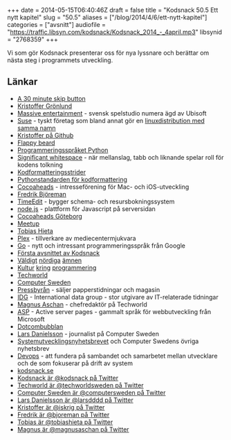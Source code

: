 +++
date = 2014-05-15T06:40:46Z
draft = false
title = "Kodsnack 50.5 Ett nytt kapitel"
slug = "50.5"
aliases = ["/blog/2014/4/6/ett-nytt-kapitel"]
categories = ["avsnitt"]
audiofile = "https://traffic.libsyn.com/kodsnack/Kodsnack_2014_-_4april.mp3"
libsynid = "2768359"
+++

Vi som gör Kodsnack presenterar oss för nya lyssnare och berättar om nästa steg i programmets utveckling.

## Länkar ##

* [A 30 minute skip button](http://atp.fm/episodes/33-a-30-minute-skip-button)
* [Kristoffer Grönlund](http://koru.se)
* [Massive entertainment](http://www.massive.se) - svensk spelstudio numera ägd av Ubisoft
* [Suse](https://www.suse.com) - tyskt företag som bland annat gör en [linuxdistribution med samma namn](http://www.opensuse.org/en/)
* [Kristoffer på Github](https://github.com/krig)
* [Flappy beard](http://krig.itch.io/flappy-beard)
* [Programmeringsspråket Python](https://python.org)
* [Significant whitespace](http://c2.com/cgi/wiki?SyntacticallySignificantWhitespaceConsideredHarmful) - när mellanslag, tabb och liknande spelar roll för kodens tolkning
* [Kodformatteringsstrider](http://programmers.stackexchange.com/questions/57/tabs-versus-spaceswhat-is-the-proper-indentation-character-for-everything-in-e)
* [Pythonstandarden för kodformattering](http://legacy.python.org/dev/peps/pep-0008/)
* [Cocoaheads](http://www.cocoaheads.org) - intresseförening för Mac- och iOS-utveckling
* [Fredrik Björeman](http://www.bjoreman.com)
* [TimeEdit](http://www.timeedit.se) - bygger schema- och resursbokningssystem
* [node.js](http://nodejs.org) - plattform för Javascript på serversidan
* [Cocoaheads Göteborg](http://www.meetup.com/cocoaheads-goteborg/)
* [Meetup](http://www.meetup.com)
* [Tobias Hieta](http://www.twitter.com/tobiashieta/)
* [Plex](http://plexapp.com/) - tillverkare av mediecentermjukvara
* [Go](http://www.golang.org) - nytt och intressant programmeringsspråk från Google
* [Första avsnittet av Kodsnack](http://kodsnack.se/blog/2012/9/16/kodsnack-1-som-att-handla-p-ikea)
* [Väldigt](http://kodsnack.se/blog/2012/11/19/kodsnack-8-byggare-bob) [nördiga](http://kodsnack.se/blog/2013/1/30/kodsnack-12-merging-frodo) [ämnen](http://kodsnack.se/blog/2014/1/31/kodsnack-38-en-stor-hg-hriga-shellscript)
* [Kultur](http://kodsnack.se/blog/2013/5/5/kodsnack-20-att-leka-cowboys-och-ingenjrer) [kring](http://kodsnack.se/blog/2013/8/23/kodsnack-25-tid-att-tnka-snett) [programmering](http://kodsnack.se/blog/2014/1/12/kodsnack-35-intervju-med-marcin-de-kaminski)
* [Techworld](http://techworld.idg.se)
* [Computer Sweden](http://computersweden.idg.se)
* [Pressbyrån](http://www.pressbyran.se) - säljer papperstidningar och magasin
* [IDG](http://www.idg.com) - International data group - stor utgivare av IT-relaterade tidningar
* [Magnus Aschan](https://twitter.com/MagnusAschan) - chefredaktör på Techworld
* [ASP](http://en.wikipedia.org/wiki/Active_Server_Pages) - Active server pages - gammalt språk för webbutveckling från Microsoft
* [Dotcombubblan](http://sv.wikipedia.org/wiki/IT-bubblan)
* [Lars Danielsson](http://www.twitter.com/larsdddd/) - journalist på Computer Sweden
* [Systemutvecklingsnyhetsbrevet](http://computersweden.idg.se/2.2683/1.29705) och Computer Swedens övriga nyhetsbrev
* [Devops](http://en.wikipedia.org/wiki/Devops) - att fundera på sambandet och samarbetet mellan utvecklare och de som fokuserar på drift av system
* [kodsnack.se](http://www.kodsnack.se)
* [Kodsnack är @kodsnack på Twitter](http://www.twitter.com/kodsnack/)
* [Techworld är @techworldsweden på Twitter](http://www.twitter.com/techworldsweden/)
* [Computer Sweden är @computersweden på Twitter](https://twitter.com/ComputerSweden)
* [Lars Danielsson är @larsdddd på Twitter](http://www.twitter.com/larsdddd/)
* [Kristoffer är @iskrig på Twitter](http://www.twitter.com/iskrig/)
* [Fredrik är @bjoreman på Twitter](http://www.twitter.com/bjoreman/)
* [Tobias är @tobiashieta på Twitter](http://www.twitter.com/tobiashieta/)
* [Magnus är @magnusaschan på Twitter](https://twitter.com/MagnusAschan)

